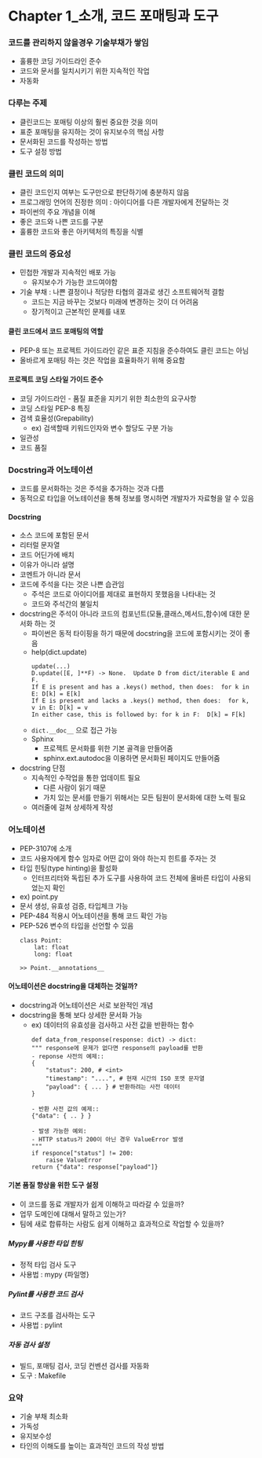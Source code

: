 # Chapter 1_소개, 코드 포매팅과 도구

### 코드를 관리하지 않을경우 기술부채가 쌓임
- 훌륭한 코딩 가이드라인 준수
- 코드와 문서를 일치시키기 위한 지속적인 작업
- 자동화

### 다루는 주제
- 클린코드는 포매팅 이상의 훨씬 중요한 것을 의미
- 표준 포매팅을 유지하는 것이 유지보수의 핵심 사항
- 문서화된 코드를 작성하는 방법
- 도구 설정 방법

### 클린 코드의 의미
- 클린 코드인지 여부는 도구만으로 판단하기에 충분하지 않음
- 프로그래밍 언어의 진정한 의미 : 아이디어를 다른 개발자에게 전달하는 것
- 파이썬의 주요 개념을 이해
- 좋은 코드와 나쁜 코드를 구분
- 훌륭한 코드와 좋은 아키텍처의 특징을 식별

### 클린 코드의 중요성
- 민첩한 개발과 지속적인 배포 가능
    - 유지보수가 가능한 코드여야함
- 기술 부채 : 나쁜 결정이나 적당한 타협의 결과로 생긴 소프트웨어적 결함
    - 코드는 지금 바꾸는 것보다 미래에 변경하는 것이 더 어려움
    - 장기적이고 근본적인 문제를 내포
#### 클린 코드에서 코드 포매팅의 역할
- PEP-8 또는 프로젝트 가이드라인 같은 표준 지침을 준수하여도 클린 코드는 아님
- 올바르게 포매팅 하는 것은 작업을 효율화하기 위해 중요함
#### 프로젝트 코딩 스타일 가이드 준수
- 코딩 가이드라인 - 품질 표준을 지키기 위한 최소한의 요구사항
- 코딩 스타일 PEP-8 특징
- 검색 효율성(Grepability)
    - ex) 검색할때 키워드인자와 변수 할당도 구분 가능
- 일관성
- 코드 품질

### Docstring과 어노테이션
- 코드를 문서화하는 것은 주석을 추가하는 것과 다름
- 동적으로 타입을 어노테이션을 통해 정보를 명시하면 개발자가 자료형을 알 수 있음
#### Docstring
- 소스 코드에 포함된 문서
- 리터럴 문자열
- 코드 어딘가에 배치
- 이유가 아니라 설명
- 코멘트가 아니라 문서
- 코드에 주석을 다는 것은 나쁜 습관임
    - 주석은 코드로 아이디어를 제대로 표현하지 못했음을 나타내는 것
    - 코드와 주석간의 불일치
- docstring은 주석이 아니라 코드의 컴포넌트(모듈,클래스,메서드,함수)에 대한 문서화 하는 것
    - 파이썬은 동적 타이핑을 하기 때문에 docstring을 코드에 포함시키는 것이 좋음
    - help(dict.update) 
        ```
        update(...)
        D.update([E, ]**F) -> None.  Update D from dict/iterable E and F.
        If E is present and has a .keys() method, then does:  for k in E: D[k] = E[k]
        If E is present and lacks a .keys() method, then does:  for k, v in E: D[k] = v
        In either case, this is followed by: for k in F:  D[k] = F[k]
        ```
    - ```dict.__doc__``` 으로 접근 가능
    - Sphinx
        - 프로젝트 문서화를 위한 기본 골격을 만들어줌
        - sphinx.ext.autodoc을 이용하면 문서화된 페이지도 만들어줌
- docstring 단점
    - 지속적인 수작업을 통한 업데이트 필요
        - 다른 사람이 읽기 때문
        - 가치 있는 문서를 만들기 위해서는 모든 팀원이 문서화에 대한 노력 필요
    - 여러줄에 걸쳐 상세하게 작성

### 어노테이션
- PEP-3107에 소개
- 코드 사용자에게 함수 임자로 어떤 값이 와야 하는지 힌트를 주자는 것
- 타입 힌팅(type hinting)을 활성화
    - 인터프리터와 독립된 추가 도구를 사용하여 코드 전체에 올바른 타입이 사용되었는지 확인
- ex) point.py
- 문서 생성, 유효성 검증, 타입체크 가능
- PEP-484 적용시 어노테이션을 통해 코드 확인 가능
- PEP-526 변수의 타입을 선언할 수 있음
    ``` 
    class Point:
        lat: float
        long: float
  
    >> Point.__annotations__
    ```
#### 어노테이션은 docstring을 대체하는 것일까?
- docstring과 어노테이션은 서로 보완적인 개념
- docstring을 통해 보다 상세한 문서화 가능
    - ex) 데이터의 유효성을 검사하고 사전 값을 반환하는 함수
        ``` 
        def data_from_response(response: dict) -> dict:
        """ response에 문제가 없다면 response의 payload를 반환
        - reponse 사전의 예제::
        {
            "status": 200, # <int>
            "timestamp": "....", # 현재 시간의 ISO 포맷 문자열
            "payload": { ... } # 반환하려는 사전 데이터 
        }
        
        - 반환 사전 값의 예제::
        {"data": { .. } }
      
        - 발생 가능한 예외:
        - HTTP status가 200이 아닌 경우 ValueError 발생
        """
        if responce["status"] != 200:
            raise ValueError
        return {"data": response["payload"]}
        ```
#### 기본 품질 향상을 위한 도구 설정
- 이 코드를 동료 개발자가 쉽게 이해하고 따라갈 수 있을까?
- 업무 도메인에 대해서 말하고 있는가?
- 팀에 새로 합류하는 사람도 쉽게 이해하고 효과적으로 작업할 수 있을까?
##### Mypy를 사용한 타입 힌팅
- 정적 타입 검사 도구
- 사용법 : mypy {파일명}
##### Pylint를 사용한 코드 검사
- 코드 구조를 검사하는 도구
- 사용법 : pylint
##### 자동 검사 설정
- 빌드, 포매팅 검사, 코딩 컨벤션 검사를 자동화
- 도구 : Makefile

### 요약
- 기술 부채 최소화
- 가독성
- 유지보수성
- 타인의 이해도를 높이는 효과적인 코드의 작성 방법
